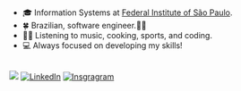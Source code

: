   - :mortar_board: Information Systems at [Federal Institute of São Paulo](https://www.ifsp.edu.br/).
  - :four_leaf_clover: Brazilian, software engineer.👋🏾
  - 🏌️‍♀️ Listening to music, cooking, sports, and coding.
  - :computer: Always focused on developing my skills!

<br>
<a href="mailto:adilson.juniorcomunicacao@gmail.com"><img src="https://img.shields.io/badge/Gmail-D14836?style=for-the-badge&logo=gmail&logoColor=white" target="_blank"></a>
<a href="https://www.linkedin.com/in/adilson-junior-9b960219b/" target="_blank"><img src="https://img.shields.io/badge/LinkedIn-0077B5?style=for-the-badge&logo=linkedin&logoColor=white" alt="LinkedIn" /></a>
<a href="https://www.instagram.com/junior_xzs/" target="_blank"><img src="https://img.shields.io/badge/Instagram-0077B5?style=for-the-badge&logo=Instagram&logoColor=white" alt="Insgragram" /></a>
